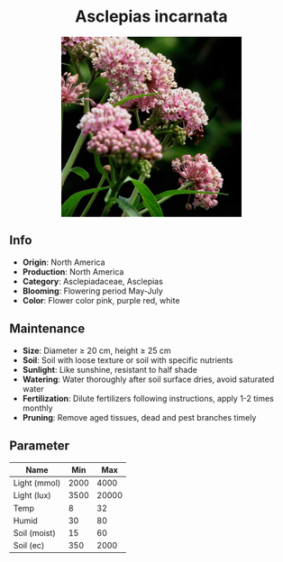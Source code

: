 <h1 align='center'>Asclepias incarnata</h1>
<p align="center">
    <img 
        align='center'
        width='320'
        src="../images/asclepias incarnata.png" 
        alt='Asclepias incarnata' />
</p>

## Info

 - **Origin**: North America
 - **Production**: North America
 - **Category**: Asclepiadaceae, Asclepias
 - **Blooming**: Flowering period May-July
 - **Color**: Flower color pink, purple red, white

## Maintenance

 - **Size**: Diameter ≥ 20 cm, height ≥ 25 cm
 - **Soil**: Soil with loose texture or soil with specific nutrients
 - **Sunlight**: Like sunshine, resistant to half shade
 - **Watering**: Water thoroughly after soil surface dries, avoid saturated water
 - **Fertilization**: Dilute fertilizers following instructions, apply 1-2 times monthly
 - **Pruning**: Remove aged tissues, dead and pest branches timely

## Parameter

| Name         | Min  | Max   |
|--------------|------|-------|
| Light (mmol) | 2000 | 4000  |
| Light (lux)  | 3500 | 20000 |
| Temp         | 8    | 32    |
| Humid        | 30   | 80    |
| Soil (moist) | 15   | 60    |
| Soil (ec)    | 350  | 2000  |